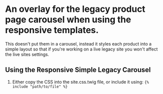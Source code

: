 
# An overlay for the legacy product page carousel when using the responsive templates.

This doesn't put them in a carousel, instead it styles each product into a simple layout so that if you're working on a live legacy site you won't affect the live sites settings.

## Using the Responsive Simple Legacy Carousel

1. Either copy the CSS into the site.css.twig file, or include it using: `{% include "path/to/file" %}`
